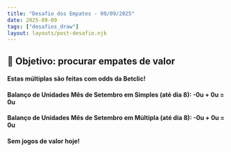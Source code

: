 ```yaml
---
title: "Desafio dos Empates - 09/09/2025"
date: 2025-09-09
tags: ["desafios_draw"]
layout: layouts/post-desafio.njk
---
```


## 🎯 Objetivo: procurar empates de valor

#### Estas múltiplas são feitas com odds da Betclic!

#### Balanço de Unidades Mês de Setembro em Simples (até dia 8): -0u + 0u = 0u
#### Balanço de Unidades Mês de Setembro em Múltipla (até dia 8): -0u + 0u = 0u

#### Sem jogos de valor hoje!